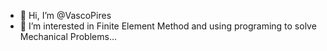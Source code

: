 - 👋 Hi, I’m @VascoPires
- 👀 I’m interested in Finite Element Method and using programing to solve Mechanical Problems...

<!---
VascoPires/VascoPires is a ✨ special ✨ repository because its `README.md` (this file) appears on your GitHub profile.
You can click the Preview link to take a look at your changes.
--->
